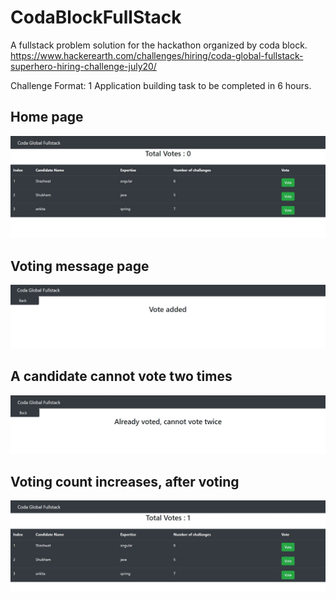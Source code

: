 # CodaBlockFullStack
A fullstack problem solution for the hackathon organized by coda block.
https://www.hackerearth.com/challenges/hiring/coda-global-fullstack-superhero-hiring-challenge-july20/

Challenge Format: 1 Application building task to be completed in 6 hours.


## Home page
![Alt text](https://github.com/shashkhr25/CodaBlockFullStack/blob/master/screenshots/homePage.JPG)

## Voting message page
![Alt text](https://github.com/shashkhr25/CodaBlockFullStack/blob/master/screenshots/voting%20page.JPG)

## A candidate cannot vote two times
![Alt text](https://github.com/shashkhr25/CodaBlockFullStack/blob/master/screenshots/cannotVoteTwoTimes.JPG)

## Voting count increases, after voting
![Alt text](https://github.com/shashkhr25/CodaBlockFullStack/blob/master/screenshots/homePageVoteCountChange.JPG)
